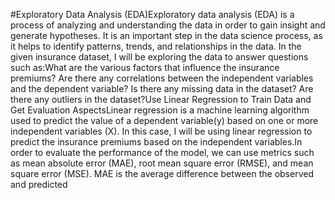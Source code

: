 #Exploratory Data Analysis (EDA)Exploratory data analysis (EDA) is a process of analyzing and understanding the data in order to gain insight and generate hypotheses. It is an important step in the data science process, as it helps to identify patterns, trends, and relationships in the data. In the given insurance dataset, I will be exploring the data to answer questions such as:What are the various factors that influence the insurance premiums? Are there any correlations between the independent variables and the dependent variable? Is there any missing data in the dataset? Are there any outliers in the dataset?Use Linear Regression to Train Data and Get Evaluation AspectsLinear regression is a machine learning algorithm used to predict the value of a dependent variable(y) based on one or more independent variables (X). In this case,  I will be using linear regression to predict the insurance premiums based on the independent variables.In order to evaluate the performance of the model, we can use metrics such as mean absolute error (MAE), root mean square error (RMSE), and mean square error (MSE). MAE is the average difference between the observed and predicted
